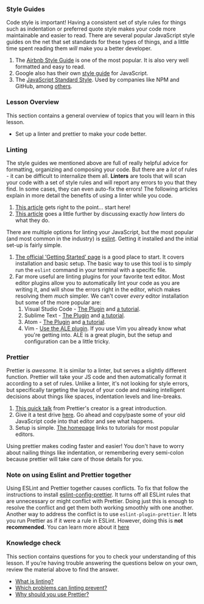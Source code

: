 ### Style Guides

Code style is important! Having a consistent set of style rules for things such as indentation or preferred quote style makes your code more maintainable and easier to read. There are several popular JavaScript style guides on the net that set standards for these types of things, and a little time spent reading them _will_ make you a better developer.

1. The [Airbnb Style Guide](https://github.com/airbnb/javascript) is one of the most popular. It is also very well formatted and easy to read.
2. Google also has their own [style guide](https://google.github.io/styleguide/jsguide.html) for JavaScript.
3. The [JavaScript Standard Style](https://standardjs.com/rules.html). Used by companies like NPM and GitHub, among [others](https://standardjs.com/index.html#who-uses-javascript-standard-style).

### Lesson Overview

This section contains a general overview of topics that you will learn in this lesson.

- Set up a linter and prettier to make your code better.

### Linting

The style guides we mentioned above are full of really helpful advice for formatting, organizing and composing your code. But there are a _lot_ of rules - it can be difficult to internalize them all. **Linters** are tools that will scan your code with a set of style rules and will report any errors to you that they find. In some cases, they can even auto-fix the errors! The following articles explain in more detail the benefits of using a linter while you code.

1. [This article](https://gomakethings.com/javascript-linters/) gets right to the point... start here!
2. [This article](https://hackernoon.com/how-linting-and-eslint-improve-code-quality-fa83d2469efe) goes a little further by discussing exactly _how_ linters do what they do.

There are multiple options for linting your JavaScript, but the most popular (and most common in the industry) is [eslint](https://eslint.org/). Getting it installed and the initial set-up is fairly simple.

1. [The official 'Getting Started' page](https://eslint.org/docs/user-guide/getting-started) is a good place to start. It covers installation and basic setup. The basic way to use this tool is to simply run the `eslint` command in your terminal with a specific file.
2. Far more useful are linting plugins for your favorite text editor. Most editor plugins allow you to automatically lint your code as you are writing it, and will show the errors right in the editor, which makes resolving them _much_ simpler. We can't cover _every_ editor installation but some of the more popular are:
   1. Visual Studio Code - [The Plugin](https://marketplace.visualstudio.com/items?itemName=dbaeumer.vscode-eslint) and [a tutorial](https://www.digitalocean.com/community/tutorials/linting-and-formatting-with-eslint-in-vs-code).
   2. Sublime Text - [The Plugin](https://github.com/roadhump/SublimeLinter-eslint) and [a tutorial](http://jonathancreamer.com/setup-eslint-with-es6-in-sublime-text/).
   3. Atom - [The Plugin](https://atom.io/packages/linter-eslint) and [a tutorial](https://medium.freecodecamp.org/how-to-set-up-eslint-in-atom-to-contribute-to-freecodecamp-3467dee86e2c).
   4. Vim - [Use the ALE plugin](https://github.com/dense-analysis/ale). If you use Vim you already know what you're getting into. ALE is a great plugin, but the setup and configuration can be a little tricky.

### Prettier

Prettier is _awesome_. It is similar to a linter, but serves a slightly different function. Prettier will take your JS code and then automatically format it according to a set of rules. Unlike a linter, it's not looking for style errors, but specifically targeting the layout of your code and making intelligent decisions about things like spaces, indentation levels and line-breaks.

1. [This quick talk](https://www.youtube.com/watch?v=hkfBvpEfWdA) from Prettier's creator is a great introduction.
2. Give it a test drive [here](https://prettier.io/playground). Go ahead and copy/paste some of your old JavaScript code into that editor and see what happens.
3. Setup is simple. [The homepage](https://prettier.io/) links to tutorials for most popular editors.

Using prettier makes coding faster and easier! You don't have to worry about nailing things like indentation, or remembering every semi-colon because prettier will take care of those details for you.

### Note on using Eslint and Prettier together

Using ESLint and Prettier together causes conflicts. To fix that follow the instructions to install [eslint-config-prettier](https://github.com/prettier/eslint-config-prettier#installation). It turns off all ESLint rules that are unnecessary or might conflict with Prettier. Doing just this is enough to resolve the conflict and get them both working smoothly with one another.
Another way to address the conflict is to use `eslint-plugin-prettier`. It lets you run Prettier as if it were a rule in ESLint. However, doing this is **not recommended**. You can learn more about it [here](https://prettier.io/docs/en/integrating-with-linters.html#notes)

### Knowledge check

This section contains questions for you to check your understanding of this lesson. If you’re having trouble answering the questions below on your own, review the material above to find the answer.

- <a class="knowledge-check-link" href="https://mikecavaliere.com/javascript-linting-what-developers-need-to-know/">What is linting?</a>
- <a class="knowledge-check-link" href="https://mikecavaliere.com/javascript-linting-what-developers-need-to-know/">Which problems can linting prevent?</a>
- <a class="knowledge-check-link" href="https://www.youtube.com/watch?v=hkfBvpEfWdA">Why should you use Prettier?</a>
